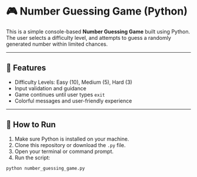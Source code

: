 # 🎮 Number Guessing Game (Python)

This is a simple console-based **Number Guessing Game** built using Python.  
The user selects a difficulty level, and attempts to guess a randomly generated number within limited chances.

---

## 🧠 Features
- Difficulty Levels: Easy (10), Medium (5), Hard (3)
- Input validation and guidance
- Game continues until user types `exit`
- Colorful messages and user-friendly experience

---

## 🚀 How to Run

1. Make sure Python is installed on your machine.
2. Clone this repository or download the `.py` file.
3. Open your terminal or command prompt.
4. Run the script:

```bash
python number_guessing_game.py
